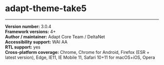 # adapt-theme-take5  

----------------------------
**Version number:**  3.0.4   
**Framework versions:**  4+     
**Author / maintainer:** Adapt Core Team / DeltaNet    
**Accessibility support:** WAI AA   
**RTL support:** yes  
**Cross-platform coverage:** Chrome, Chrome for Android, Firefox (ESR + latest version), Edge, IE11, IE Mobile 11, Safari 10+11 for macOS+iOS, Opera  
